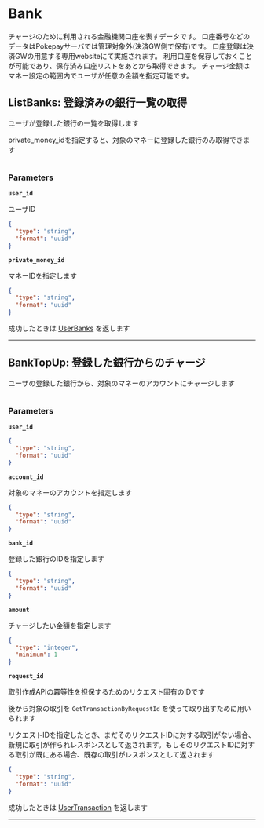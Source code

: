 # Bank
チャージのために利用される金融機関口座を表すデータです。
口座番号などのデータはPokepayサーバでは管理対象外(決済GW側で保有)です。
口座登録は決済GWの用意する専用websiteにて実施されます。
利用口座を保存しておくことが可能であり、保存済み口座リストをあとから取得できます。
チャージ金額はマネー設定の範囲内でユーザが任意の金額を指定可能です。



<a name="list-banks"></a>
## ListBanks: 登録済みの銀行一覧の取得
ユーザが登録した銀行の一覧を取得します

private_money_idを指定すると、対象のマネーに登録した銀行のみ取得できます

```swift

```



### Parameters
**`user_id`** 
  

ユーザID

```json
{
  "type": "string",
  "format": "uuid"
}
```

**`private_money_id`** 
  

マネーIDを指定します

```json
{
  "type": "string",
  "format": "uuid"
}
```



成功したときは
[UserBanks](./responses.md#user-banks)
を返します



---


<a name="bank-top-up"></a>
## BankTopUp: 登録した銀行からのチャージ
ユーザの登録した銀行から、対象のマネーのアカウントにチャージします

```swift

```



### Parameters
**`user_id`** 
  


```json
{
  "type": "string",
  "format": "uuid"
}
```

**`account_id`** 
  

対象のマネーのアカウントを指定します

```json
{
  "type": "string",
  "format": "uuid"
}
```

**`bank_id`** 
  

登録した銀行のIDを指定します

```json
{
  "type": "string",
  "format": "uuid"
}
```

**`amount`** 
  

チャージしたい金額を指定します

```json
{
  "type": "integer",
  "minimum": 1
}
```

**`request_id`** 
  

取引作成APIの羃等性を担保するためのリクエスト固有のIDです

後から対象の取引を `GetTransactionByRequestId` を使って取り出すために用いられます

リクエストIDを指定したとき、まだそのリクエストIDに対する取引がない場合、新規に取引が作られレスポンスとして返されます。もしそのリクエストIDに対する取引が既にある場合、既存の取引がレスポンスとして返されます

```json
{
  "type": "string",
  "format": "uuid"
}
```



成功したときは
[UserTransaction](./responses.md#user-transaction)
を返します



---



